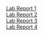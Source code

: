 [Lab Report 1](https://github.com/Azathotha/cse15l-lab-reports/blob/main/LabReport1.md) <br />
[Lab Report 2](https://github.com/Azathotha/cse15l-lab-reports/blob/main/LabReport2.md) <br />
[Lab Report 3](https://github.com/Azathotha/cse15l-lab-reports/blob/main/LabReport3.md) <br />
[Lab Report 4](https://github.com/Azathotha/cse15l-lab-reports/blob/main/LabReport4.md) <br />
